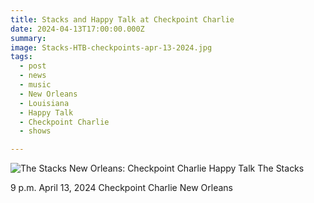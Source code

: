 ```yaml
---
title: Stacks and Happy Talk at Checkpoint Charlie
date: 2024-04-13T17:00:00.000Z
summary:
image: Stacks-HTB-checkpoints-apr-13-2024.jpg
tags:
  - post 
  - news
  - music
  - New Orleans
  - Louisiana
  - Happy Talk
  - Checkpoint Charlie
  - shows

---
```


![The Stacks New Orleans: Checkpoint Charlie](/static/images/Stacks-HTB-checkpoints-apr-13-2024.jpg "The Stacks New Orleans: Checkpoint Charlie")
Happy Talk
The Stacks

9 p.m.
April 13, 2024
Checkpoint Charlie
New Orleans